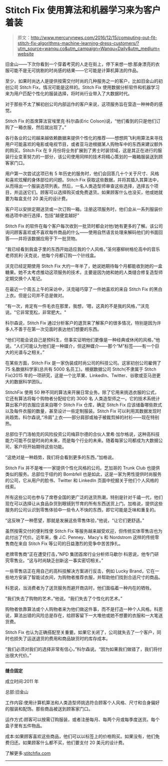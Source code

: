 # Stitch Fix 使用算法和机器学习来为客户着装

> 原文：<http://www.mercurynews.com/2016/12/15/computing-out-fit-stitch-fix-algorithms-machine-learning-dress-customers/?utm_source=wanqu.co&utm_campaign=Wanqu+Daily&utm_medium=website>

旧金山——下次你看到一个穿着考究的人走在街上，停下来想一想:那身漂亮的衣服可能不是无可挑剔的时尚感的结果——它可能是计算机算法的作品。

至少，如果时尚达人是提供按需交付时尚的几种服务之一的客户，比如旧金山的初创公司 Stitch Fix，情况可能是这样的。Stitch Fix 使用数据分析软件和机器学习来为用户匹配个性化的服装选择，将时尚行业带入了大数据时代。

对于那些不太了解初创公司内部运作的客户来说，这项服务旨在营造一种神奇的感觉。

Stitch Fix 的首席算法官埃里克·科尔森(Eric Colson)说，“他们看到的只是他们订购了一箱衣服，然后就出现了。”

<zeus-ad id="zeus_Outstream_Video" data-keyvalues="{&quot;POS&quot;:[&quot;Outstream_Video&quot;]}"></zeus-ad>

各行各业的公司越来越依赖数据来提供个性化的推荐——想想网飞利用算法来寻找用户可能喜欢的电影或电视节目，或者亚马逊根据某人购物车中的东西来建议额外的购买。Stitch Fix 在 9 月份将业务扩展到了男士时装领域，这是其正在进行的服装行业变革努力的一部分，该公司使用同样的技术将精心策划的一箱箱服装送到顾客家门口。

用户第一次尝试这项已有 5 年历史的服务时，他们会回答几十个关于尺寸、风格和喜欢炫耀的身体部位的问题。Stitch Fix 获取这些数据，并将其插入其算法中，从而得出一个服装选项列表。然后，一名人类造型师审查这些选择，选择五个项目，并运送它们。顾客可以选择购买或免费退货。如果顾客什么也没买，他或她就要为每盒支付 20 美元的设计费。

客户可以安排定期送货或一次订购一箱。注册这项服务时，他们会从一系列服装价格选项中进行选择，包括“越便宜越好”

Stitch Fix 的软件在每个客户每次收到一批货时都会对他/她有更多的了解。该公司询问顾客喜欢或不喜欢每件商品的什么——使用自然语言处理来解码他们的书面回答——并将该数据应用于下一批货物。

“我已经看到我盒子里的东西开始适应我的个人风格，”圣何塞柳树格伦高中的音乐老师凯利·沃克说，他每个月都订购一个针线盒。

<zeus-ad id="zeus_Cube_Article" data-keyvalues="{&quot;POS&quot;:[&quot;Cube_Article&quot;]}"></zeus-ad>

沃克已经定期使用 Stitch Fix 大约一年半了，她说她期待每个月都能收到她的一盒糖果。她不太考虑推动这项服务的技术，主要是因为她和她的人类缝合修复造型师定期交换个人笔记。

在最近一个周五上午的采访中，沃克碰巧穿了一件她喜欢的来自 Stitch Fix 的黑白上衣。但是公司并不总是做对。

“有一次，肯定有一件毛衣在那里，我想，‘嗯，这真的不是我的风格，’”沃克说。"它非常宽松，非常肥大。"

科尔森说，Stitch Fix 通过分析客户的退货来了解客户的很多情况，特别是因为许多人不善于在第一次见面时表达他们想要的东西。

“他们可能会说自己是预科生，但事实证明他们更像是一种经典或休闲的风格，”他说。“人们可能认为他们是一种媒介，但这种媒介——那个“M”标签——有一个巨大的光谱与之相关。”

在某些方面，Stitch Fix 是一家伪装成时尚公司的科技公司。这家初创公司雇佣了 75 名数据科学家(总共有 5000 名员工)。根据数据公司 Stitch(不隶属于 Stitch Fix)2015 年的一项研究，这是一个比苹果、LinkedIn、Twitter、谷歌或亚马逊更大的数据科学团队。

StitchFix 使用 50 种不同的算法来开展日常业务。除了它用来挑选衣服的公式，它还有算法将每个购物者分配给它的 3000 名  人类造型师之一。它的技术系统计算出客户的衣服应该来自哪个 Stitch Fix 仓库，确定 Stitch Fix 应该储备哪些款式以及每件衣服的数量，甚至设计一些定制服装。Stitch Fix 可以利用其数据发现时尚趋势。科尔森说,“冷肩”上衣——部分肩部或袖子被裁剪掉的衬衫——现在特别热。

总部位于门洛帕克的风险投资公司梅菲尔德的合伙人里希·加尔格说，这种高科技能力可能不仅是时尚的未来，而是每个行业的未来。随着每家公司都成为大数据公司，客户将开始期待这些功能。

“这绝对是一种趋势，我们将会看到更多的东西，”加格说。

Stitch Fix 并不是唯一一家提供个性化风格的公司。芝加哥的 Trunk Club 也提供类似的服务。总部位于纽约的 Bombfell 也是如此，这是一家为男性提供时尚服务的公司，它从用户的脸书、Twitter 和 LinkedIn 页面中挖掘关于他们个人风格的线索。

所有这些公司也参与了席卷全国的更广泛的送货热潮，特别是针对千禧一代，他们现在可以选择让从食品杂货到眼镜到节育的所有东西送货上门。加格说，提供这些服务的公司认识到零售体验中一些令人不快的东西，即它可能是乏味和重复的。

“这反映了一种愿望，那就是发展这些零售体验，”他说，“让它们更舒适。”

虽然按需交付的便利性使 Stitch Fix 等服务越来越受欢迎，但传统实体零售店也为此付出了代价。近年来，像 J.C. Penney、Macy's 和 Nordstrom 这样的传统零售商在来自 Stitch Fix 等公司的日益激烈的竞争中苦苦挣扎。

老牌零售商“正在遭受打击，”NPD 集团首席行业分析师马歇尔·科恩说，他专门研究零售业。“这与时尚缺乏创新这一事实密切相关。”

一些零售店正在用自己的高科技解决方案进行反击，例如 Lucky Brand，它在一些地方安装了智能试衣间，为购物者推荐衣服，并帮助他们找到合适尺寸的商品。

科恩说，当消费者为了送货服务而避开商店时，他们面临着一种内在的牺牲。

“我们失去了购物的艺术，”他说。“我们失去了个性化的艺术。”

购物者依靠算法或个人购物者来为他们做这件事，而不是打造一种个人风格。科恩说，算法出错的风险总是存在，给顾客留下一大堆他或她不想要的衣服和一大笔送货费。

Stitch Fix 也认为正确搭配至关重要。如果它关闭了，公司就失去了一个客户，同时也损失了运送退货的费用和商品缺货时的库存成本。

“我们必须对我们的选择非常有信心，”科尔森说。“因为如果我们做错了，我们将付出很大代价。”

* * *

**缝合固定**

成立时间:2011 年

总部:旧金山

工作内容:使用计算机算法和人类造型师挑选符合顾客个人风格、尺寸和合身偏好的服装和配饰。那些商品被送到顾客家门口。

运作方式:顾客可以按需订购服装，或者注册每月、每两个月或每季度送货。每个盒子里有五件物品。

成本:如果顾客喜欢这些商品，他们可以以标签上的价格购买。如果没有，他们免费归还。如果顾客什么都不买，他们要支付 20 美元的设计费。

了解更多:[stitchfix.com](http://stitchfix.com)

* * *